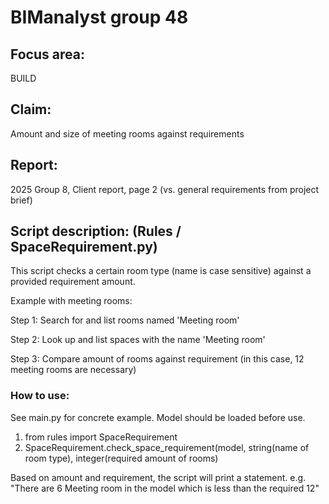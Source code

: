 # BIManalyst group 48
## Focus area: 
BUILD
## Claim: 
Amount and size of meeting rooms against requirements
## Report: 
2025 Group 8, Client report, page 2 (vs. general requirements from project brief)

## Script description: (Rules / SpaceRequirement.py)
This script checks a certain room type (name is case sensitive) against a provided requirement amount.

Example with meeting rooms:

Step 1: Search for and list rooms named 'Meeting room'

Step 2: Look up and list spaces with the name 'Meeting room'

Step 3: Compare amount of rooms against requirement (in this case, 12 meeting rooms are necessary)

### How to use:
See main.py for concrete example.
Model should be loaded before use.
1. from rules import SpaceRequirement
2. SpaceRequirement.check_space_requirement(model, string(name of room type), integer(required amount of rooms)

Based on amount and requirement, the script will print a statement. e.g. "There are 6 Meeting room in the model which is less than the required 12"
